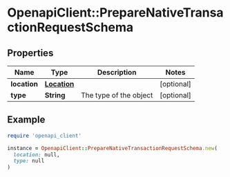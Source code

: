 # OpenapiClient::PrepareNativeTransactionRequestSchema

## Properties

| Name | Type | Description | Notes |
| ---- | ---- | ----------- | ----- |
| **location** | [**Location**](Location.md) |  | [optional] |
| **type** | **String** | The type of the object | [optional] |

## Example

```ruby
require 'openapi_client'

instance = OpenapiClient::PrepareNativeTransactionRequestSchema.new(
  location: null,
  type: null
)
```


